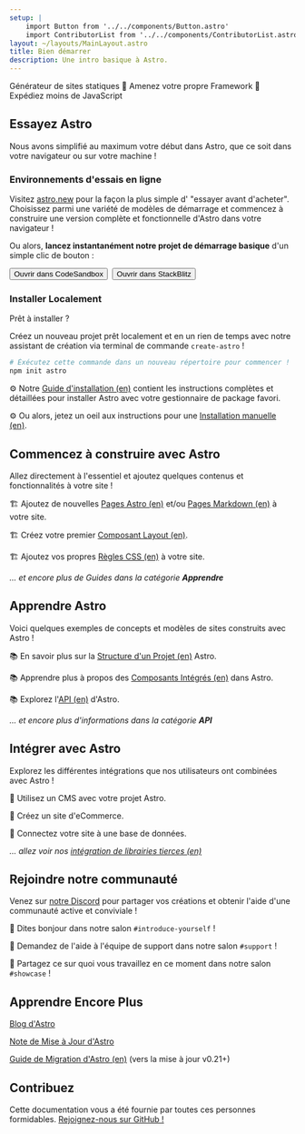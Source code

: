```yaml
---
setup: |
    import Button from '../../components/Button.astro'
    import ContributorList from '../../components/ContributorList.astro'
layout: ~/layouts/MainLayout.astro
title: Bien démarrer
description: Une intro basique à Astro.
---
```

Générateur de sites statiques  🚀  Amenez votre propre Framework  🚀  Expédiez moins de JavaScript

## Essayez Astro

Nous avons simplifié au maximum votre début dans Astro, que ce soit dans votre navigateur ou sur votre machine !

### Environnements d'essais en ligne

Visitez [astro.new](https://astro.new) pour la façon la plus simple d' "essayer avant d'acheter". Choisissez parmi une variété de modèles de démarrage et commencez à construire une version complète et fonctionnelle d'Astro dans votre navigateur !

Ou alors, **lancez instantanément notre projet de démarrage basique** d'un simple clic de bouton :

<div style="display: flex; flex-wrap: wrap; gap: 0.5rem;">
    <Button href="https://astro.new/starter?on=codesandbox">Ouvrir dans CodeSandbox</Button>
    <Button href="https://astro.new/starter?on=stackblitz">Ouvrir dans StackBlitz</Button>
</div>

### Installer Localement

Prêt à installer ?

Créez un nouveau projet prêt localement et en un rien de temps avec notre assistant de création via terminal de commande `create-astro` !

```bash
# Éxécutez cette commande dans un nouveau répertoire pour commencer !
npm init astro
```

⚙️ Notre [Guide d'installation (en)](/en/install/auto) contient les instructions complètes et détaillées pour installer Astro avec votre gestionnaire de package favori.

⚙️ Ou alors, jetez un oeil aux instructions pour une [Installation manuelle (en)](/en/install/manual/).


## Commencez à construire avec Astro

Allez directement à l'essentiel et ajoutez quelques contenus et fonctionnalités à votre site !

🏗️ Ajoutez de nouvelles [Pages Astro (en)](/en/core-concepts/astro-pages) et/ou [Pages Markdown (en)](/en/guides/markdown-content) à votre site.

🏗️ Créez votre premier [Composant Layout (en)](/en/core-concepts/layouts).

🏗️ Ajoutez vos propres [Règles CSS (en)](/en/guides/styling) à votre site.

*... et encore plus de Guides dans la catégorie **Apprendre***


## Apprendre Astro

Voici quelques exemples de concepts et modèles de sites construits avec Astro !

📚 En savoir plus sur la [Structure d'un Projet (en)](/en/core-concepts/project-structure) Astro.

📚 Apprendre plus à propos des [Composants Intégrés (en)](/en/reference/api-reference/#built-in-components) dans Astro.

📚 Explorez l'[API (en)](/en/reference/api-reference) d'Astro.

*... et encore plus d'informations dans la catégorie **API***

## Intégrer avec Astro

Explorez les différentes intégrations que nos utilisateurs ont combinées avec Astro !

🧰 Utilisez un CMS avec votre projet Astro.

🧰 Créez un site d'eCommerce.

🧰 Connectez votre site à une base de données.

*... allez voir nos [intégration de librairies tierces (en)](/en/integrations/integrations)*



## Rejoindre notre communauté

Venez sur [notre Discord](https://astro.build/chat) pour partager vos créations et obtenir l'aide d'une communauté active et conviviale !

💬 Dites bonjour dans notre salon `#introduce-yourself` !

💬 Demandez de l'aide à l'équipe de support dans notre salon `#support` !

💬 Partagez ce sur quoi vous travaillez en ce moment dans notre salon `#showcase` !


## Apprendre Encore Plus

[Blog d'Astro](https://astro.build/blog/)

[Note de Mise à Jour d'Astro](https://github.com/withastro/astro/blob/main/packages/astro/CHANGELOG.md)

[Guide de Migration d'Astro (en)](/en/migrate) (vers la mise à jour v0.21+)


## Contribuez

Cette documentation vous a été fournie par toutes ces personnes formidables. [Rejoignez-nous sur GitHub !](https://github.com/withastro/docs)

<ContributorList githubRepo="withastro/docs" />
